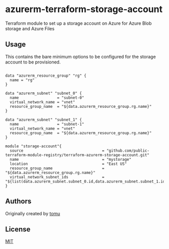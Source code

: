 # azurerm-terraform-storage-account
Terraform module to set up a storage account on Azure for Azure Blob storage and Azure Files

## Usage
This contains the bare minimum options to be configured for the storage account to be provisioned.

```hcl-terraform

data "azurerm_resource_group" "rg" {
  name = "rg"
}

data "azurerm_subnet" "subnet_0" {
  name                 = "subnet-0"
  virtual_network_name = "vnet"
  resource_group_name  = "${data.azurerm_resource_group.rg.name}"
}

data "azurerm_subnet" "subnet_1" {
  name                 = "subnet-1"
  virtual_network_name = "vnet"
  resource_group_name  = "${data.azurerm_resource_group.rg.name}"
}

module "storage-account"{
  source                                   = "github.com/public-terraform-module-registry/terraform-azurerm-storage-account.git"
  name                                     = "mystorage"
  location                                 = "East US"
  resource_group_name                      = "${data.azurerm_resource_group.rg.name}"
  virtual_network_subnet_ids               = "${list(data.azurerm_subnet.subnet_0.id,data.azurerm_subnet.subnet_1.id)}"  
}
```

## Authors

Originally created by [tomu](https://github.com/nm7-jp)

## License

[MIT](LICENSE)
